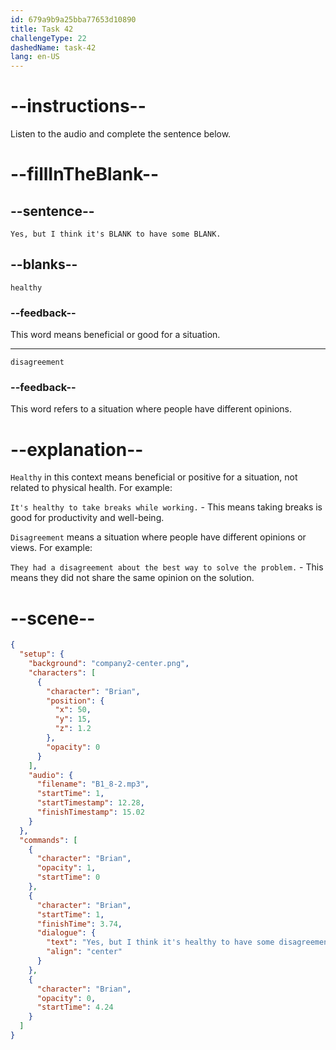 ```yaml
---
id: 679a9b9a25bba77653d10890
title: Task 42
challengeType: 22
dashedName: task-42
lang: en-US
---
```


<!-- (Audio) Brian: Yes, but I think it's healthy to have some disagreement. -->

# --instructions--

Listen to the audio and complete the sentence below.

# --fillInTheBlank--

## --sentence--

`Yes, but I think it's BLANK to have some BLANK.`

## --blanks--

`healthy`

### --feedback--

This word means beneficial or good for a situation.

---

`disagreement`

### --feedback--

This word refers to a situation where people have different opinions.

# --explanation--

`Healthy` in this context means beneficial or positive for a situation, not related to physical health. For example:

`It's healthy to take breaks while working.` - This means taking breaks is good for productivity and well-being.

`Disagreement` means a situation where people have different opinions or views. For example:

`They had a disagreement about the best way to solve the problem.` - This means they did not share the same opinion on the solution.

# --scene--

```json
{
  "setup": {
    "background": "company2-center.png",
    "characters": [
      {
        "character": "Brian",
        "position": {
          "x": 50,
          "y": 15,
          "z": 1.2
        },
        "opacity": 0
      }
    ],
    "audio": {
      "filename": "B1_8-2.mp3",
      "startTime": 1,
      "startTimestamp": 12.28,
      "finishTimestamp": 15.02
    }
  },
  "commands": [
    {
      "character": "Brian",
      "opacity": 1,
      "startTime": 0
    },
    {
      "character": "Brian",
      "startTime": 1,
      "finishTime": 3.74,
      "dialogue": {
        "text": "Yes, but I think it's healthy to have some disagreement.",
        "align": "center"
      }
    },
    {
      "character": "Brian",
      "opacity": 0,
      "startTime": 4.24
    }
  ]
}
```
